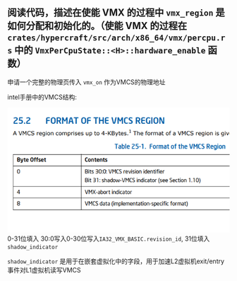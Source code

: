 ## 阅读代码，描述在使能 VMX 的过程中 `vmx_region` 是如何分配和初始化的。（使能 VMX 的过程在 `crates/hypercraft/src/arch/x86_64/vmx/percpu.rs` 中的 `VmxPerCpuState::<H>::hardware_enable` 函数）



申请一个完整的物理页传入 `vmx_on` 作为VMCS的物理地址



intel手册中的VMCS结构:

![image-20231110225816251](assets/image-20231110225816251.png)0-31位填入 30:0写入0-30位写入`IA32_VMX_BASIC.revision_id`, 31位填入 `shadow_indicator` 

`shadow_indicator` 是用于在嵌套虚拟化中的字段，用于加速L2虚拟机exit/entry事件对L1虚拟机读写VMCS












